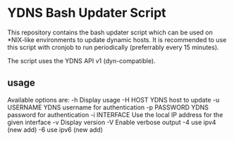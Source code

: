 # YDNS Bash Updater Script

This repository contains the bash updater script which can be used on *NIX-like environments to update dynamic hosts. It is recommended to use this script with cronjob to run periodically (preferrably every 15 minutes).

The script uses the YDNS API v1 (dyn-compatible).

## usage

Available options are:
  -h             Display usage
  -H HOST        YDNS host to update
  -u USERNAME    YDNS username for authentication
  -p PASSWORD    YDNS password for authentication
  -i INTERFACE   Use the local IP address for the given interface
  -v             Display version
  -V             Enable verbose output
  -4             use ipv4   (new add)
  -6             use ipv6   (new add)
